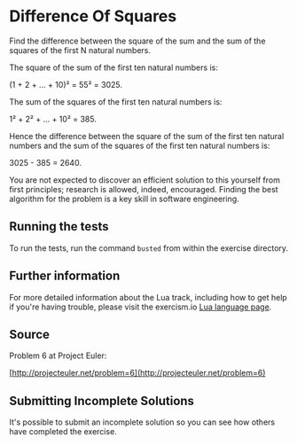 # Difference Of Squares

Find the difference between the square of the sum and the sum of the squares of
the first N natural numbers.

The square of the sum of the first ten natural numbers is:

(1 + 2 + ... + 10)² = 55² = 3025.

The sum of the squares of the first ten natural numbers is:

1² + 2² + ... + 10² = 385.

Hence the difference between the square of the sum of the first ten natural
numbers and the sum of the squares of the first ten natural numbers is:

3025 - 385 = 2640.

You are not expected to discover an efficient solution to this yourself from
first principles; research is allowed, indeed, encouraged. Finding the best
algorithm for the problem is a key skill in software engineering.

## Running the tests

To run the tests, run the command `busted` from within the exercise directory.

## Further information

For more detailed information about the Lua track, including how to get help if
you're having trouble, please visit the exercism.io [Lua language
page](http://exercism.io/tracks/lua/about).

## Source

Problem 6 at Project Euler:

[http://projecteuler.net/problem=6](http://projecteuler.net/problem=6)

## Submitting Incomplete Solutions

It's possible to submit an incomplete solution so you can see how others have
completed the exercise.
